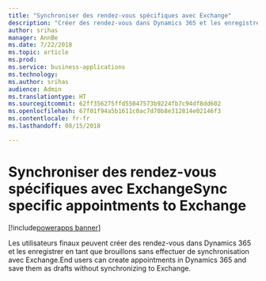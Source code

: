 ```yaml
---
title: "Synchroniser des rendez-vous spécifiques avec Exchange"
description: "Créer des rendez-vous dans Dynamics 365 et les enregistrer sans effectuer de synchronisation avec Exchange"
author: srihas
manager: AnnBe
ms.date: 7/22/2018
ms.topic: article
ms.prod: 
ms.service: business-applications
ms.technology: 
ms.author: srihas
audience: Admin
ms.translationtype: HT
ms.sourcegitcommit: 62ff356275ffd55047573b9224fb7c94df8dd602
ms.openlocfilehash: 67f01f94a5b1611c0ac7d70b8e312814e02146f3
ms.contentlocale: fr-fr
ms.lasthandoff: 08/15/2018

---
```

# <a name="sync-specific-appointments-to-exchange"></a><span data-ttu-id="8cf25-103">Synchroniser des rendez-vous spécifiques avec Exchange</span><span class="sxs-lookup"><span data-stu-id="8cf25-103">Sync specific appointments to Exchange</span></span>

[!include[powerapps banner](../includes/powerapps.md)]




<span data-ttu-id="8cf25-104">Les utilisateurs finaux peuvent créer des rendez-vous dans Dynamics 365 et les enregistrer en tant que brouillons sans effectuer de synchronisation avec Exchange.</span><span class="sxs-lookup"><span data-stu-id="8cf25-104">End users can create appointments in Dynamics 365 and save them as drafts without synchronizing to Exchange.</span></span>

